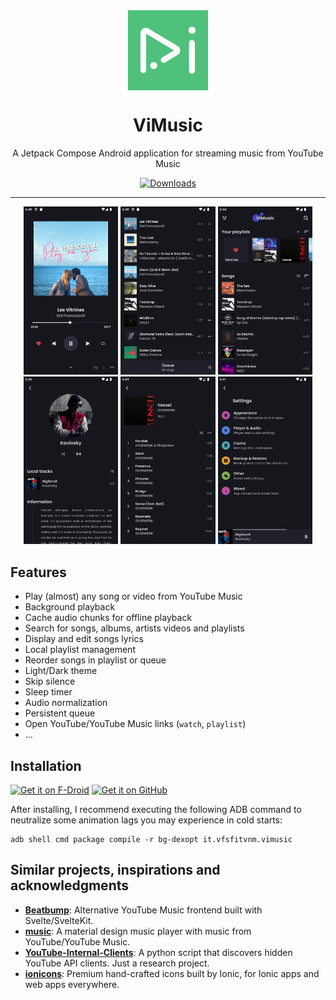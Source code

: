 <div align="center">
    <img src="./app/src/main/ic_launcher-playstore.png" width="128" height="128" style="display: block; margin: 0 auto"/>
    <h1>ViMusic</h1>
    <p>A Jetpack Compose Android application for streaming music from YouTube Music</p>

[![Downloads](https://img.shields.io/badge/-Jetpack%20Compose-3a83f9?style=for-the-badge&logo=jetpackcompose&logoColor=white&labelColor=2ec781)](https://developer.android.com/jetpack/compose)
</div>

---

<p align="center">
  <img src="./fastlane/metadata/android/en-US/images/phoneScreenshots/1.png" width="30%" />
  <img src="./fastlane/metadata/android/en-US/images/phoneScreenshots/2.png" width="30%" />
  <img src="./fastlane/metadata/android/en-US/images/phoneScreenshots/3.png" width="30%" />

  <img src="./fastlane/metadata/android/en-US/images/phoneScreenshots/4.png" width="30%" />
  <img src="./fastlane/metadata/android/en-US/images/phoneScreenshots/5.png" width="30%" />
  <img src="./fastlane/metadata/android/en-US/images/phoneScreenshots/6.png" width="30%" />
</p>

## Features
- Play (almost) any song or video from YouTube Music
- Background playback
- Cache audio chunks for offline playback
- Search for songs, albums, artists videos and playlists
- Display and edit songs lyrics
- Local playlist management
- Reorder songs in playlist or queue
- Light/Dark theme
- Skip silence
- Sleep timer
- Audio normalization
- Persistent queue
- Open YouTube/YouTube Music links (`watch`, `playlist`)
- ...

## Installation

[<img src="https://fdroid.gitlab.io/artwork/badge/get-it-on.png"
     alt="Get it on F-Droid"
     height="80">](https://f-droid.org/packages/it.vfsfitvnm.vimusic/)
[<img src="https://github.com/machiav3lli/oandbackupx/blob/034b226cea5c1b30eb4f6a6f313e4dadcbb0ece4/badge_github.png"
      alt="Get it on GitHub"
      height="80">](https://github.com/vfsfitvnm/ViMusic/releases/latest)

After installing, I recommend executing the following ADB command to neutralize some animation lags you may experience in cold starts:
```
adb shell cmd package compile -r bg-dexopt it.vfsfitvnm.vimusic
```

## Similar projects, inspirations and acknowledgments
- [**Beatbump**](https://github.com/snuffyDev/Beatbump): Alternative YouTube Music frontend built with Svelte/SvelteKit.
- [**music**](https://github.com/z-huang/music): A material design music player with music from YouTube/YouTube Music.
- [**YouTube-Internal-Clients**](https://github.com/zerodytrash/YouTube-Internal-Clients): A python script that discovers hidden YouTube API clients. Just a research project.
- [**ionicons**](https://github.com/ionic-team/ionicons): Premium hand-crafted icons built by Ionic, for Ionic apps and web apps everywhere.
